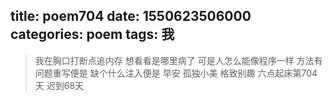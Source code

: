 title: poem704
date: 1550623506000
categories: poem
tags: 我
---
> 我在胸口打断点追内存
想看看是哪里病了
可是人怎么能像程序一样
方法有问题重写便是
缺个什么注入便是
早安
孤独小美
格致别趣
六点起床第704天 迟到68天